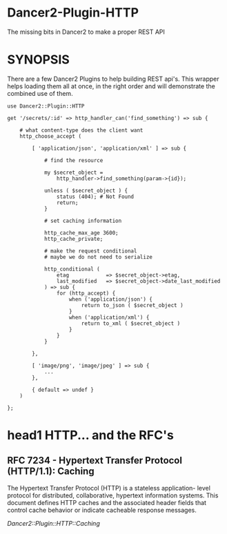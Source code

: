 # Dancer2-Plugin-HTTP
The missing bits in Dancer2 to make a proper REST API

# SYNOPSIS
There are a few Dancer2 Plugins to help building REST api's. This wrapper helps
loading them all at once, in the right order and will demonstrate the combined
use of them.

    use Dancer2::Plugin::HTTP
    
    get '/secrets/:id' => http_handler_can('find_something') => sub {
        
        # what content-type does the client want
        http_choose_accept (
            
            [ 'application/json', 'application/xml' ] => sub {
                    
                # find the resource
                
                my $secret_object =
                    http_handler->find_something(param->{id});
                
                unless ( $secret_object ) {
                    status (404); # Not Found
                    return;
                }
                
                # set caching information
                
                http_cache_max_age 3600;
                http_cache_private;
                
                # make the request conditional
                # maybe we do not need to serialize
                
                http_conditional (
                    etag            => $secret_object->etag,
                    last_modified   => $secret_object->date_last_modified
                ) => sub {
                    for (http_accept) {
                        when ('application/json') {
                            return to_json ( $secret_object )
                        }
                        when ('application/xml') {
                            return to_xml ( $secret_object )
                        }
                    }
                }
                
            },
            
            [ 'image/png', 'image/jpeg' ] => sub {
                ...
            },
            
            { default => undef }
        )
        
    };


# head1 HTTP... and the RFC's

## RFC 7234 - Hypertext Transfer Protocol (HTTP/1.1): Caching

The Hypertext Transfer Protocol (HTTP) is a stateless application-
level protocol for distributed, collaborative, hypertext information
systems.  This document defines HTTP caches and the associated header
fields that control cache behavior or indicate cacheable response
messages.

_Dancer2::Plugin::HTTP::Caching_

